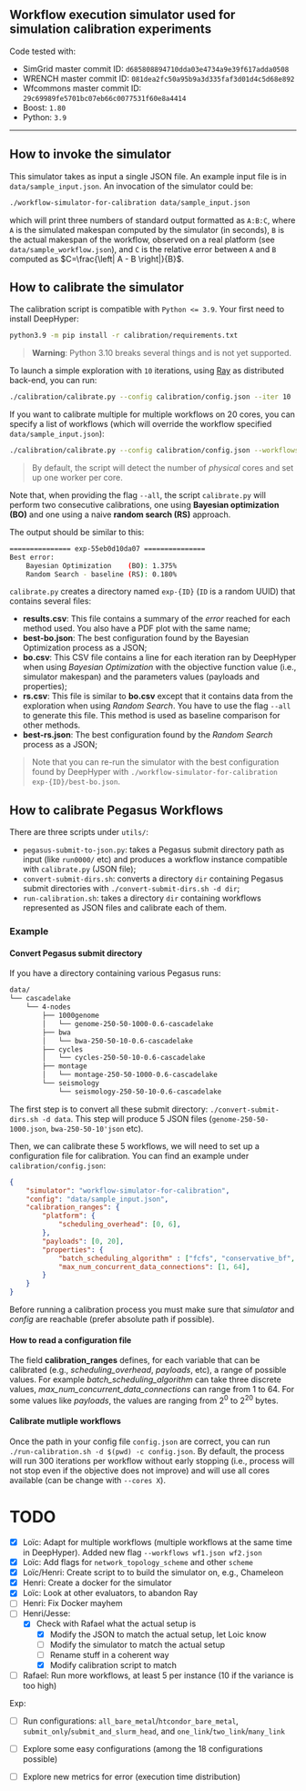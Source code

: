 ## Workflow execution simulator used for simulation calibration experiments


Code tested with:
 - SimGrid master commit ID: `d685808894710dda03e4734a9e39f617adda0508`
 - WRENCH master commit ID: `081dea2fc50a95b9a3d335faf3d01d4c5d68e892`
 - Wfcommons master commit ID: `29c69989fe5701bc07eb66c0077531f60e8a4414`
 - Boost: `1.80`
 - Python: `3.9`
---

## How to invoke the simulator

This simulator takes as input a single JSON file. An example input file
is in `data/sample_input.json`. An invocation of the simulator could be:
```bash
./workflow-simulator-for-calibration data/sample_input.json
```
which will print three numbers of standard output formatted as `A:B:C`,
where `A` is the simulated makespan computed by the simulator (in seconds),
`B` is the actual makespan of the workflow, observed on a real platform (see
`data/sample_workflow.json`), and `C` is the relative error between `A`
and `B` computed as $C=\frac{\left| A - B \right|}{B}$.

## How to calibrate the simulator

The calibration script is compatible with `Python <= 3.9`. Your first need
to install DeepHyper:

```bash
python3.9 -m pip install -r calibration/requirements.txt
```

> **Warning**: Python 3.10 breaks several things and is not yet supported.

To launch a simple exploration with `10` iterations, using [Ray](https://www.ray.io/) as distributed back-end, you can run:

```bash
./calibration/calibrate.py --config calibration/config.json --iter 10
```

If you want to calibrate multiple for multiple workflows on $20$ cores, you can specify a list of workflows (which will override the workflow specified `data/sample_input.json`):

```bash
./calibration/calibrate.py --config calibration/config.json --workflows seismology.json genome-250-50-10-0.json --iter 200 --cores 20
```

> By default, the script will detect the number of _physical_ cores and set up one worker per core. 

Note that, when providing the flag `--all`, the script `calibrate.py` will perform two consecutive calibrations, one using **Bayesian optimization (BO)** and one using a naive **random search (RS)** approach.

The output should be similar to this:

```bash
=============== exp-55eb0d10da07 ===============
Best error:
	Bayesian Optimization    (BO): 1.375%
	Random Search - baseline (RS): 0.180%
```

`calibrate.py` creates a directory named `exp-{ID}` (`ID` is a random UUID) that contains several files:

+ **results.csv**: This file contains a summary of the _error_ reached for each method used. You also have a PDF plot with the same name;
+ **best-bo.json**:  The best configuration found by the Bayesian Optimization process as a JSON;
+ **bo.csv**:  This CSV file contains a line for each iteration ran by DeepHyper when using _Bayesian Optimization_ with the objective function value (i.e., simulator makespan) and the parameters values (payloads and properties);
+ **rs.csv**: This file is similar to **bo.csv** except that it contains data from the exploration when using _Random Search_. You have to use the flag `--all` to generate this file. This method is used as baseline comparison for other methods.
+ **best-rs.json**:  The best configuration found by the _Random Search_ process as a JSON;

> Note that you can re-run the simulator with the best configuration found by DeepHyper with `./workflow-simulator-for-calibration exp-{ID}/best-bo.json`.

## How to calibrate Pegasus Workflows

There are three scripts under `utils/`:
- `pegasus-submit-to-json.py`: takes a Pegasus submit directory path as input (like `run0000/` etc) and produces a workflow instance compatible with `calibrate.py` (JSON file);
- `convert-submit-dirs.sh`: converts a directory `dir` containing Pegasus submit directories with `./convert-submit-dirs.sh -d dir`;
- `run-calibration.sh`: takes a directory `dir` containing workflows represented as JSON files and calibrate each of them.

### Example

#### Convert Pegasus submit directory

If you have a directory containing various Pegasus runs:
```bash
data/
└── cascadelake
    └── 4-nodes
        ├── 1000genome
        │   └── genome-250-50-1000-0.6-cascadelake
        ├── bwa
        │   └── bwa-250-50-10-0.6-cascadelake
        ├── cycles
        │   └── cycles-250-50-10-0.6-cascadelake
        ├── montage
        │   └── montage-250-50-1000-0.6-cascadelake
        └── seismology
            └── seismology-250-50-10-0.6-cascadelake
```
The first step is to convert all these submit directory: `./convert-submit-dirs.sh -d data`. This step will produce 5 JSON files (`genome-250-50-1000.json`, `bwa-250-50-10'json` etc).

Then, we can calibrate these 5 workflows, we will need to set up a configuration file for calibration. You can find an example under `calibration/config.json`:
```json
{
    "simulator": "workflow-simulator-for-calibration",
    "config": "data/sample_input.json",
    "calibration_ranges": {
        "platform": {
            "scheduling_overhead": [0, 6],
        },
        "payloads": [0, 20],
        "properties": {
            "batch_scheduling_algorithm" : ["fcfs", "conservative_bf", "conservative_bf_core_level"],
            "max_num_concurrent_data_connections": [1, 64],
        }
    }
}
```
Before running a calibration process you must make sure that _simulator_ and _config_ are reachable (prefer absolute path if possible). 

#### How to read a configuration file

The field **calibration_ranges** defines, for each variable that can be calibrated (e.g., *scheduling_overhead*, *payloads*, etc), a range of possible values. For example *batch_scheduling_algorithm* can take three discrete values, *max_num_concurrent_data_connections* can range from 1 to 64. For some values like *payloads*, the values are ranging from $2^0$ to $2^20$ bytes.

#### Calibrate mutliple workflows

Once the path in your config file `config.json` are correct, you can run `./run-calibration.sh -d $(pwd) -c config.json`. By default, the process will run 300 iterations per workflow without early stopping (i.e., process will not stop even if the objective does not improve) and will use all cores available (can be change with `--cores X`).

# TODO
 - [x] Loïc: Adapt for multiple workflows (multiple workflows at the same time in DeepHyper). Added new flag `--workflows wf1.json wf2.json`
 - [x] Loïc: Add flags for `network_topology_scheme` and other `scheme`
 - [x] Loïc/Henri: Create script to to build the simulator on, e.g., Chameleon
 - [x] Henri: Create a docker for the simulator
 - [x] Loïc: Look at other evaluators, to abandon Ray
 - [ ] Henri: Fix Docker mayhem
 - [ ] Henri/Jesse: 
	- [x] Check with Rafael what the actual setup is
        - [x] Modify the JSON to match the actual setup, let Loic know
        - [ ] Modify the simulator to match the actual setup
        - [ ] Rename stuff in a coherent way
        - [x] Modify calibration script to match
 - [ ] Rafael: Run more workflows, at least 5 per instance (10 if the variance is too high)

Exp:
 - [ ] Run configurations: `all_bare_metal`/`htcondor_bare_metal`, `submit_only`/`submit_and_slurm_head`, and `one_link`/`two_link`/`many_link`
 - [ ] Explore some easy configurations (among the 18 configurations possible)
 - [ ] Explore new metrics for error (execution time distribution)
 
